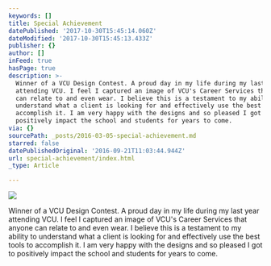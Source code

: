 ```yaml
---
keywords: []
title: Special Achievement
datePublished: '2017-10-30T15:45:14.060Z'
dateModified: '2017-10-30T15:45:13.433Z'
publisher: {}
author: []
inFeed: true
hasPage: true
description: >-
  Winner of a VCU Design Contest. A proud day in my life during my last year
  attending VCU. I feel I captured an image of VCU's Career Services that anyone
  can relate to and even wear. I believe this is a testament to my ability to
  understand what a client is looking for and effectively use the best tools to
  accomplish it. I am very happy with the designs and so pleased I got to
  positively impact the school and students for years to come.
via: {}
sourcePath: _posts/2016-03-05-special-achievement.md
starred: false
datePublishedOriginal: '2016-09-21T11:03:44.944Z'
url: special-achievement/index.html
_type: Article

---
```

![](https://s3-us-west-2.amazonaws.com/the-grid-img/p/7208021ddb91f503e28cb16a7c7b24efec6f3e82.jpg)

Winner of a VCU Design Contest. A proud day in my life during my last year attending VCU. I feel I captured an image of VCU's Career Services that anyone can relate to and even wear. I believe this is a testament to my ability to understand what a client is looking for and effectively use the best tools to accomplish it. I am very happy with the designs and so pleased I got to positively impact the school and students for years to come.